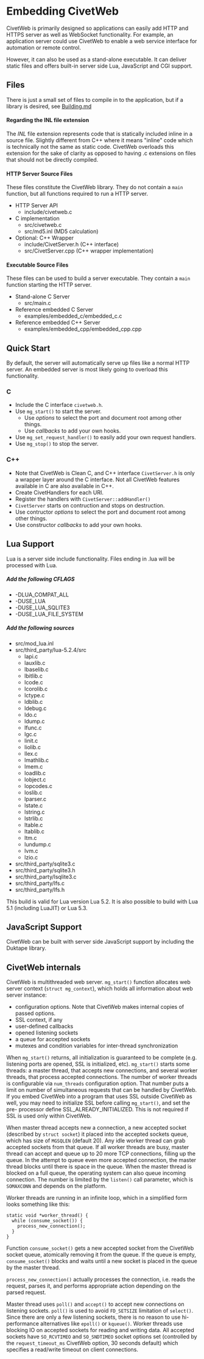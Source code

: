 Embedding CivetWeb
=========

CivetWeb is primarily designed so applications can easily add HTTP and HTTPS server as well as WebSocket functionality.  For example, an application server could use CivetWeb to enable a web service interface for automation or remote control.

However, it can also be used as a stand-alone executable. It can deliver static files and offers built-in server side Lua, JavaScript and CGI support.


Files
------

There is just a small set of files to compile in to the application,
but if a library is desired, see [Building.md](https://github.com/CivetWeb/CivetWeb/blob/master/docs/Building.md)

#### Regarding the INL file extension
The *INL* file extension represents code that is statically included inline in a source file.  Slightly different from C++ where it means "inline" code which is technically not the same as static code. CivetWeb overloads this extension for the sake of clarity as opposed to having .c extensions on files that should not be directly compiled.

#### HTTP Server Source Files

These files constitute the CivetWeb library.  They do not contain a `main` function,
but all functions required to run a HTTP server.

  - HTTP Server API
      - include/civetweb.c
  - C implementation
    - src/civetweb.c
    - src/md5.inl (MD5 calculation)    
  - Optional: C++ Wrapper
    - include/CivetServer.h (C++ interface)
    - src/CivetServer.cpp (C++ wrapper implementation)
    
#### Executable Source Files

These files can be used to build a server executable. They contain a `main` function
starting the HTTP server.

  - Stand-alone C Server
      - src/main.c
  - Reference embedded C Server
      - examples/embedded_c/embedded_c.c
  - Reference embedded C++ Server
      - examples/embedded_cpp/embedded_cpp.cpp

Quick Start
------

By default, the server will automatically serve up files like a normal HTTP server.  An embedded server is most likely going to overload this functionality.

### C
  - Include the C interface ```civetweb.h```.
  - Use `mg_start()` to start the server.
      - Use *options* to select the port and document root among other things.
      - Use *callbacks* to add your own hooks.
  - Use `mg_set_request_handler()` to easily add your own request handlers.
  - Use `mg_stop()` to stop the server.

### C++
  - Note that CivetWeb is Clean C, and C++ interface ```CivetServer.h``` is only a wrapper layer around the C interface.
    Not all CivetWeb features available in C are also available in C++.
  - Create CivetHandlers for each URI.
  - Register the handlers with `CivetServer::addHandler()`
  - `CivetServer` starts on contruction and stops on destruction.
  - Use contructor *options* to select the port and document root among other things.
  - Use constructor *callbacks* to add your own hooks.

Lua Support
------

Lua is a server side include functionality.  Files ending in .lua will be processed with Lua.

##### Add the following CFLAGS

  - -DLUA_COMPAT_ALL
  - -DUSE_LUA
  - -DUSE_LUA_SQLITE3
  - -DUSE_LUA_FILE_SYSTEM

##### Add the following sources

  - src/mod_lua.inl
  - src/third_party/lua-5.2.4/src
     + lapi.c
     + lauxlib.c
     + lbaselib.c
     + lbitlib.c
     + lcode.c
     + lcorolib.c
     + lctype.c
     + ldblib.c
     + ldebug.c
     + ldo.c
     + ldump.c
     + lfunc.c
     + lgc.c
     + linit.c
     + liolib.c
     + llex.c
     + lmathlib.c
     + lmem.c
     + loadlib.c
     + lobject.c
     + lopcodes.c
     + loslib.c
     + lparser.c
     + lstate.c
     + lstring.c
     + lstrlib.c
     + ltable.c
     + ltablib.c
     + ltm.c
     + lundump.c
     + lvm.c
     + lzio.c
  - src/third_party/sqlite3.c
  - src/third_party/sqlite3.h
  - src/third_party/lsqlite3.c
  - src/third_party/lfs.c
  - src/third_party/lfs.h

This build is valid for Lua version Lua 5.2. It is also possible to build with Lua 5.1 (including LuaJIT) or Lua 5.3.


JavaScript Support
------

CivetWeb can be built with server side JavaScript support by including the Duktape library.


CivetWeb internals
------

CivetWeb is multithreaded web server. `mg_start()` function allocates
web server context (`struct mg_context`), which holds all information
about web server instance:

- configuration options. Note that CivetWeb makes internal copies of
  passed options.
- SSL context, if any
- user-defined callbacks
- opened listening sockets
- a queue for accepted sockets
- mutexes and condition variables for inter-thread synchronization

When `mg_start()` returns, all initialization is guaranteed to be complete
(e.g. listening ports are opened, SSL is initialized, etc). `mg_start()` starts
some threads: a master thread, that accepts new connections, and several
worker threads, that process accepted connections. The number of worker threads
is configurable via `num_threads` configuration option. That number puts a
limit on number of simultaneous requests that can be handled by CivetWeb.
If you embed CivetWeb into a program that uses SSL outside CivetWeb as well,
you may need to initialize SSL before calling `mg_start()`, and set the pre-
processor define SSL_ALREADY_INITIALIZED. This is not required if SSL is used
only within CivetWeb.

When master thread accepts new a connection, a new accepted socket (described
by `struct socket`) it placed into the accepted sockets queue,
which has size of `MGSQLEN` (default 20).
Any idle worker thread can grab accepted sockets from that queue.
If all worker threads are busy, master thread can accept and queue up to
20 more TCP connections, filling up the queue.
In the attempt to queue even more accepted connection, the master thread blocks
until there is space in the queue. When the master thread is blocked on a
full queue, the operating system can also queue incoming connection.
The number is limited by the `listen()` call parameter,
which is `SOMAXCONN` and depends on the platform.

Worker threads are running in an infinite loop, which in a simplified form
looks something like this:

    static void *worker_thread() {
      while (consume_socket()) {
        process_new_connection();
      }
    }

Function `consume_socket()` gets a new accepted socket from the CivetWeb socket
queue, atomically removing it from the queue. If the queue is empty,
`consume_socket()` blocks and waits until a new socket is placed in the queue
by the master thread. 

`process_new_connection()` actually processes the
connection, i.e. reads the request, parses it, and performs appropriate action
depending on the parsed request.

Master thread uses `poll()` and `accept()` to accept new connections on
listening sockets. `poll()` is used to avoid `FD_SETSIZE` limitation of
`select()`. Since there are only a few listening sockets, there is no reason
to use hi-performance alternatives like `epoll()` or `kqueue()`. Worker
threads use blocking IO on accepted sockets for reading and writing data.
All accepted sockets have `SO_RCVTIMEO` and `SO_SNDTIMEO` socket options set
(controlled by the `request_timeout_ms` CivetWeb option, 30 seconds default) 
which specifies a read/write timeout on client connections.

